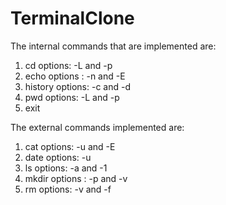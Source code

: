 # TerminalClone

The internal commands that are implemented are:

1. cd options: -L and -p
2. echo options : -n and -E
3. history options: -c and -d
4. pwd options: -L and -p
5. exit

The external commands implemented are:

1. cat options: -u and -E
2. date options: -u
3. ls options: -a and -1
4. mkdir options : -p and -v
5. rm options: -v and -f
